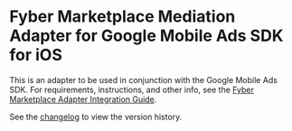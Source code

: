 # Fyber Marketplace Mediation Adapter for Google Mobile Ads SDK for iOS

This is an adapter to be used in conjunction with the Google Mobile Ads SDK.
For requirements, instructions, and other info, see the
[Fyber Marketplace Adapter Integration Guide](https://developers.google.com/admob/ios/mediation/fyber).

See the [changelog](https://developers.google.com/admob/ios/mediation/fyber#fyber-ios-mediation-adapter-changelog)
to view the version history.
